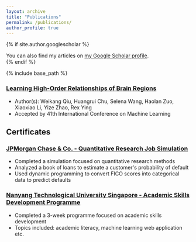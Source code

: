```yaml
---
layout: archive
title: "Publications"
permalink: /publications/
author_profile: true
---
```


{% if site.author.googlescholar %}
  <div class="wordwrap">You can also find my articles on <a href="{{site.author.googlescholar}}">my Google Scholar profile</a>.</div>
{% endif %}

{% include base_path %}

<!-- {% for post in site.publications reversed %}
  {% include archive-single.html %}
{% endfor %} -->

### [Learning High-Order Relationships of Brain Regions](https://arxiv.org/abs/2312.02203)

- Author(s): Weikang Qiu, Huangrui Chu, Selena Wang, Haolan Zuo, Xiaoxiao Li, Yize Zhao, Rex Ying
- Accepted by 41th International Conference on Machine Learning


## Certificates

### [JPMorgan Chase & Co. - Quantitative Research Job Simulation](https://forage-uploads-prod.s3.amazonaws.com/completion-certificates/J.P.%20Morgan/bWqaecPDbYAwSDqJy_JPMorgan%20Chase%20&%20Co._EscP9GF9T5xKig9y7_1718835467983_completion_certificate.pdf)
- Completed a simulation focused on quantitative research methods 
- Analyzed a book of loans to estimate a customer's probability of default
- Used dynamic programming to convert FICO scores into categorical data to predict defaults

### [Nanyang Technological University Singapore - Academic Skills Development Programme](https://drive.google.com/file/d/11l0O-a39u8qPYf5V6TlRNHGSuOjO03QW/view?usp=sharing)
- Completed a 3-week programme focused on academic skills development
- Topics included: academic literacy, machine learning web application etc.